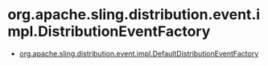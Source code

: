# org.apache.sling.distribution.event.impl.DistributionEventFactory

 * [org.apache.sling.distribution.event.impl.DefaultDistributionEventFactory](./org/apache/sling/distribution/event/impl/DefaultDistributionEventFactory.md)
